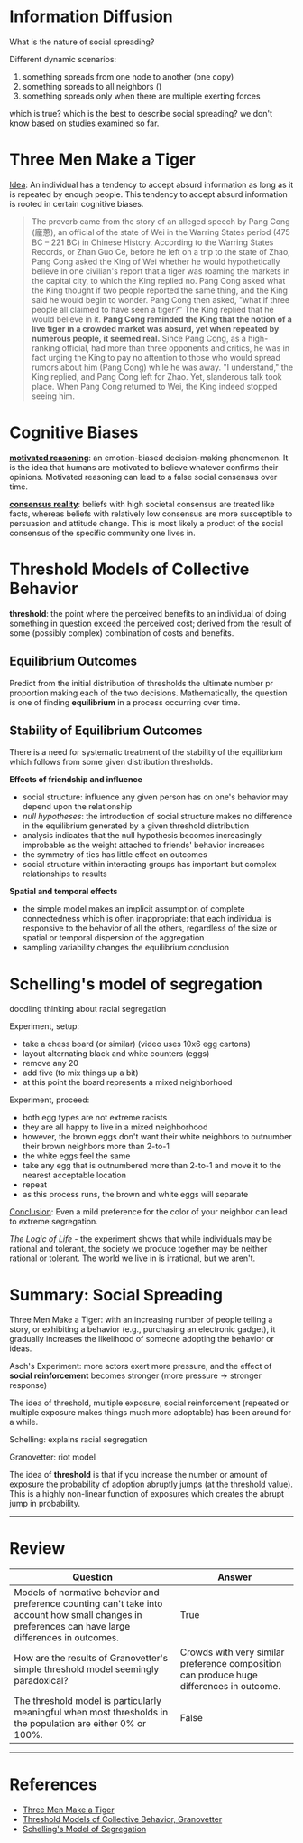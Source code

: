 # Information Diffusion
What is the nature of social spreading?

Different dynamic scenarios:
1. something spreads from one node to another (one copy)
2. something spreads to all neighbors ()
3. something spreads only when there are multiple exerting forces

which is true? which is the best to describe social spreading?
we don't know based on studies examined so far.

# Three Men Make a Tiger
<u>Idea</u>: An individual has a tendency to accept absurd information as long as it is repeated by enough people. This tendency to accept absurd information is rooted in certain cognitive biases.

> The proverb came from the story of an alleged speech by Pang Cong (龐蔥), an official of the state of Wei in the Warring States period (475 BC – 221 BC) in Chinese History. According to the Warring States Records, or Zhan Guo Ce, before he left on a trip to the state of Zhao, Pang Cong asked the King of Wei whether he would hypothetically believe in one civilian's report that a tiger was roaming the markets in the capital city, to which the King replied no. Pang Cong asked what the King thought if two people reported the same thing, and the King said he would begin to wonder. Pang Cong then asked, "what if three people all claimed to have seen a tiger?" The King replied that he would believe in it. **Pang Cong reminded the King that the notion of a live tiger in a crowded market was absurd, yet when repeated by numerous people, it seemed real.** Since Pang Cong, as a high-ranking official, had more than three opponents and critics, he was in fact urging the King to pay no attention to those who would spread rumors about him (Pang Cong) while he was away. "I understand," the King replied, and Pang Cong left for Zhao. Yet, slanderous talk took place. When Pang Cong returned to Wei, the King indeed stopped seeing him.


# Cognitive Biases
**[motivated reasoning](https://en.wikipedia.org/wiki/Motivated_reasoning)**: an emotion-biased decision-making phenomenon. It is the idea that humans are motivated to believe whatever confirms their opinions. Motivated reasoning can lead to a false social consensus over time.

**[consensus reality](https://en.wikipedia.org/wiki/Consensus_reality)**: beliefs with high societal consensus are treated like facts, whereas beliefs with relatively low consensus are more susceptible to persuasion and attitude change. This is most likely a product of the social consensus of the specific community one lives in.

# Threshold Models of Collective Behavior
**threshold**: the point where the perceived benefits to an individual of doing something in question exceed the perceived cost; derived from the result of some (possibly complex) combination of costs and benefits.

## Equilibrium Outcomes
Predict from the initial distribution of thresholds the ultimate number pr proportion making each of the two decisions. Mathematically, the question is one of finding **equilibrium** in a process occurring over time.

## Stability of Equilibrium Outcomes
There is a need for systematic treatment of the stability of the equilibrium which follows from some given distribution thresholds.

**Effects of friendship and influence**
- social structure: influence any given person has on one's behavior may depend upon the relationship
- *null hypotheses*: the introduction of social structure makes no difference in the equilibrium generated by a given threshold distribution
- analysis indicates that the null hypothesis becomes increasingly improbable as the weight attached to friends' behavior increases
- the symmetry of ties has little effect on outcomes
- social structure within interacting groups has important but complex relationships to results

**Spatial and temporal effects**
- the simple model makes an implicit assumption of complete connectedness which is often inappropriate: that each individual is responsive to the behavior of all the others, regardless of the size or spatial or temporal dispersion of the aggregation
- sampling variability changes the equilibrium conclusion

# Schelling's model of segregation
doodling thinking about racial segregation

Experiment, setup:
- take a chess board (or similar) (video uses 10x6 egg cartons)
- layout alternating black and white counters (eggs)
- remove any 20
- add five (to mix things up a bit)
- at this point the board represents a mixed neighborhood

Experiment, proceed:
- both egg types are not extreme racists
- they are all happy to live in a mixed neighborhood
- however, the brown eggs don't want their white neighbors to outnumber their brown neighbors more than 2-to-1
- the white eggs feel the same
- take any egg that is outnumbered more than 2-to-1 and move it to the nearest acceptable location
- repeat
- as this process runs, the brown and white eggs will separate

<u>Conclusion</u>: Even a mild preference for the color of your neighbor can lead to extreme segregation.

*The Logic of Life* - the experiment shows that while individuals may be rational and tolerant, the society we produce together may be neither rational or tolerant. The world we live in is irrational, but we aren't.

# Summary: Social Spreading
Three Men Make a Tiger: with an increasing number of people telling a story, or exhibiting a behavior (e.g., purchasing an electronic gadget), it gradually increases the likelihood of someone adopting the behavior or ideas.

Asch's Experiment: more actors exert more pressure, and the effect of **social reinforcement** becomes stronger (more pressure -> stronger response)

The idea of threshold, multiple exposure, social reinforcement (repeated or multiple exposure makes things much more adoptable) has been around for a while.

Schelling: explains racial segregation

Granovetter: riot model

The idea of **threshold** is that if you increase the number or amount of exposure the probability of adoption abruptly jumps (at the threshold value). This is a highly non-linear function of exposures which creates the abrupt jump in probability.

-----
# Review

| Question | Answer |
| --- | --- |
| Models of normative behavior and preference counting can't take into account how small changes in preferences can have large differences in outcomes.   | True  |
| How are the results of Granovetter's simple threshold model seemingly paradoxical?   | Crowds with very similar preference composition can produce huge differences in outcome.  |
| The threshold model is particularly meaningful when most thresholds in the population are either 0% or 100%.   | False  |


-----
# References
- [Three Men Make a Tiger](https://en.wikipedia.org/wiki/Three_men_make_a_tiger)
- [Threshold Models of Collective Behavior, Granovetter](https://www.jstor.org/stable/2778111)
- [Schelling's Model of Segregation](http://nifty.stanford.edu/2014/mccown-schelling-model-segregation/)
